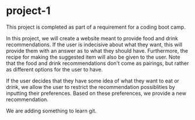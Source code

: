 # project-1

This project is completed as part of a requirement for a coding boot camp.  

In this project, we will create a website meant to provide food and drink recommendations.  If the user is indecisive about what they want, this will provide them with an answer as to what they should have.  Furthermore, the recipe for making the suggested item will also be given to the user.  Note that the food and drink recommendations don't come as pairings, but rather as different options for the user to have.

If the user decides that they have some idea of what they want to eat or drink, we allow the user to restrict the recommendation possiblities by inputting their preferences.  Based on these preferences, we provide a new recommendation.

We are adding something to learn git.